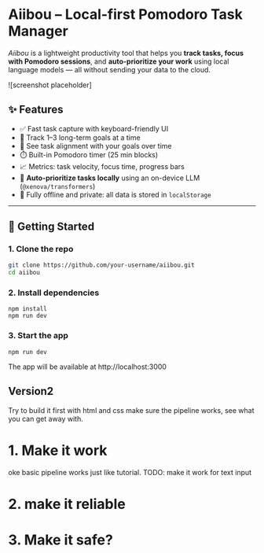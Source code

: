 # Aiibou – Local-first Pomodoro Task Manager

_Aiibou_ is a lightweight productivity tool that helps you **track tasks, focus with Pomodoro sessions**, and **auto-prioritize your work** using local language models — all without sending your data to the cloud.

![screenshot placeholder]

## ✨ Features

- ✅ Fast task capture with keyboard-friendly UI
- 🎯 Track 1–3 long-term goals at a time
- 🧩 See task alignment with your goals over time
- ⏱️ Built-in Pomodoro timer (25 min blocks)
- 📈 Metrics: task velocity, focus time, progress bars
- 🧠 **Auto-prioritize tasks locally** using an on-device LLM (`@xenova/transformers`)
- 💾 Fully offline and private: all data is stored in `localStorage`

---

## 🚀 Getting Started

### 1. Clone the repo

```bash
git clone https://github.com/your-username/aiibou.git
cd aiibou
```

### 2. Install dependencies
```
npm install
npm run dev 
```

### 3. Start the app
```
npm run dev 
```
The app will be available at http://localhost:3000

## Version2 
Try to build it first with html and css make sure the pipeline works, see what you can get away with. 

# 1. Make it work
oke basic pipeline works just like tutorial. 
TODO: make it work for text input 

# 2. make it reliable 

# 3. Make it safe? 

